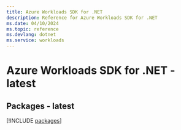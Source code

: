 ```yaml
---
title: Azure Workloads SDK for .NET
description: Reference for Azure Workloads SDK for .NET
ms.date: 04/10/2024
ms.topic: reference
ms.devlang: dotnet
ms.service: workloads
---
```

# Azure Workloads SDK for .NET - latest
## Packages - latest
[!INCLUDE [packages](workloads-index.md)]